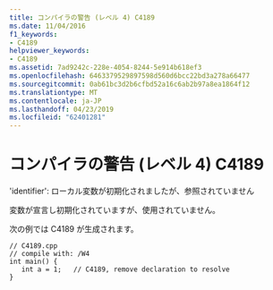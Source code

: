 ```yaml
---
title: コンパイラの警告 (レベル 4) C4189
ms.date: 11/04/2016
f1_keywords:
- C4189
helpviewer_keywords:
- C4189
ms.assetid: 7ad9242c-228e-4054-8244-5e914b618ef3
ms.openlocfilehash: 6463379529897598d560d6bcc22bd3a278a66477
ms.sourcegitcommit: 0ab61bc3d2b6cfbd52a16c6ab2b97a8ea1864f12
ms.translationtype: MT
ms.contentlocale: ja-JP
ms.lasthandoff: 04/23/2019
ms.locfileid: "62401281"
---
```

# <a name="compiler-warning-level-4-c4189"></a>コンパイラの警告 (レベル 4) C4189

'identifier': ローカル変数が初期化されましたが、参照されていません

変数が宣言し初期化されていますが、使用されていません。

次の例では C4189 が生成されます。

```
// C4189.cpp
// compile with: /W4
int main() {
   int a = 1;   // C4189, remove declaration to resolve
}
```